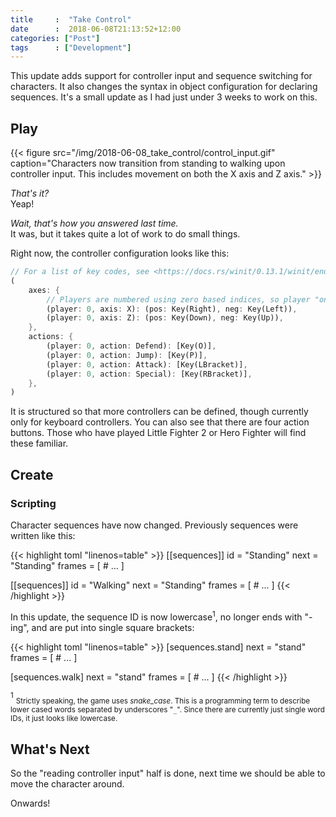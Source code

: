 ```yaml
---
title     :  "Take Control"
date      :  2018-06-08T21:13:52+12:00
categories: ["Post"]
tags      : ["Development"]
---
```


This update adds support for controller input and sequence switching for characters. It also changes the syntax in object configuration for declaring sequences. It's a small update as I had just under 3 weeks to work on this.

## Play

{{< figure src="/img/2018-06-08_take_control/control_input.gif" caption="Characters now transition from standing to walking upon controller input. This includes movement on both the X axis and Z axis." >}}

*That's it?*  
Yeap!

*Wait, that's how you answered last time.*  
It was, but it takes quite a lot of work to do small things.

Right now, the controller configuration looks like this:

```rust
// For a list of key codes, see <https://docs.rs/winit/0.13.1/winit/enum.VirtualKeyCode.html>
(
    axes: {
        // Players are numbered using zero based indices, so player "one" is 0
        (player: 0, axis: X): (pos: Key(Right), neg: Key(Left)),
        (player: 0, axis: Z): (pos: Key(Down), neg: Key(Up)),
    },
    actions: {
        (player: 0, action: Defend): [Key(O)],
        (player: 0, action: Jump): [Key(P)],
        (player: 0, action: Attack): [Key(LBracket)],
        (player: 0, action: Special): [Key(RBracket)],
    },
)
```

It is structured so that more controllers can be defined, though currently only for keyboard controllers. You can also see that there are four action buttons. Those who have played Little Fighter 2 or Hero Fighter will find these familiar.

## Create

### Scripting

Character sequences have now changed. Previously sequences were written like this:

{{< highlight toml "linenos=table" >}}
[[sequences]]
  id = "Standing"
  next = "Standing"
  frames = [
    # ...
  ]

[[sequences]]
  id = "Walking"
  next = "Standing"
  frames = [
    # ...
  ]
{{< /highlight >}}

In this update, the sequence ID is now lowercase<sup>1</sup>, no longer ends with "-ing", and are put into single square brackets:

{{< highlight toml "linenos=table" >}}
[sequences.stand]
  next = "stand"
  frames = [
    # ...
  ]

[sequences.walk]
  next = "stand"
  frames = [
    # ...
  ]
{{< /highlight >}}

<sup>1</sup> <sub>Strictly speaking, the game uses *snake_case*. This is a programming term to describe lower cased words separated by underscores "`_`". Since there are currently just single word IDs, it just looks like lowercase.</sub>

## What's Next

So the "reading controller input" half is done, next time we should be able to move the character around.

Onwards!
